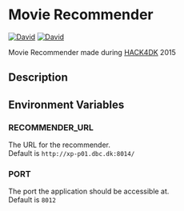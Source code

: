 # Movie Recommender

[![David](https://img.shields.io/david/DBCDK/movrec.svg?style=flat-square)](https://david-dm.org/DBCDK/movrec#info=dependencies)
[![David](https://img.shields.io/david/dev/DBCDK/movrec.svg?style=flat-square)](https://david-dm.org/DBCDK/movrec#info=devDependencies)

Movie Recommender made during [HACK4DK](http://hack4.dk) 2015

## Description

## Environment Variables

### RECOMMENDER_URL
The URL for the recommender.  
Default is `http://xp-p01.dbc.dk:8014/`

### PORT
The port the application should be accessible at.  
Default is `8012` 
